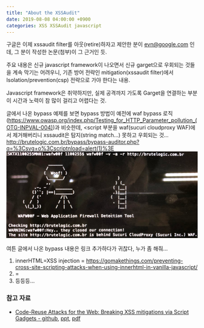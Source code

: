 ```yaml
---
title: "About the XSSAudit"
date: 2019-08-08 04:00:00 +0900
categories: XSS XSSAudit javascript
---
```

구글은 이제 xssaudit filter를 아웃(retire)하자고 제안한 분이 evn@google.com 인데, 그 분이 작성한 논문(첨부)이 그 근거인 듯.

주요 내용은 신규 javascript framework이 나오면서 신규 garget으로 우회되는 것들을 계속 막기는 어려우니, 기존 방어 전략인 mitigation(xssaudit filter)에서 Isolation/prevention(csp) 전략으로 가야 한다는 내용.

Javascript framework은 취약하지만, 실제 공격까지 가도록 Garget을 연결하는 부분이 시간과 노력이 참 많이 걸리고 어렵다는 것.

글에서 나온 bypass 예제를 보면 bypass 방법이 예전에 waf bypass 로직(<https://www.owasp.org/index.php/Testing_for_HTTP_Parameter_pollution_(OTG-INPVAL-004)>)과 비슷한데, <script 부분을 waf(sucuri cloudproxy WAF)에서 제거해버리니 xssaudit은 탐지(string match…) 못하고 우회되는 것…
<http://brutelogic.com.br/bypass/bypass-auditor.php?q=%3Csvg+o%3Cscriptnload=alert(1)%3E>
![enter image description here](/images/wafw00f_Securi_WAF.png)

여튼 글에서 나온 bypass 내용은 링크 추가하다가 귀찮다, 누가 좀 해줘…
1. innerHTML=XSS injection =  <https://gomakethings.com/preventing-cross-site-scripting-attacks-when-using-innerhtml-in-vanilla-javascript/>
2. <?php echo $_GET['xss']; ?> = <https://brutelogic.com.br/blog/the-easiest-way-to-bypass-xss-mitigations/>
3. 등등등…

### 참고 자료
- [Code-Reuse Attacks for the Web: Breaking XSS mitigations via Script Gadgets - github](https://github.com/google/security-research-pocs), [ppt](/pdf/OWASP_BeNeLux-Day_2017_Bypassing_XSS_mitigations_via_script_gadgets_Sebastian_Lekies.pdf), [pdf](/pdf/p1709-lekiesA.pdf)
<!--stackedit_data:
eyJoaXN0b3J5IjpbNjQ3MjA3OTQwLC0xMTcyMTI4MzEyXX0=
-->